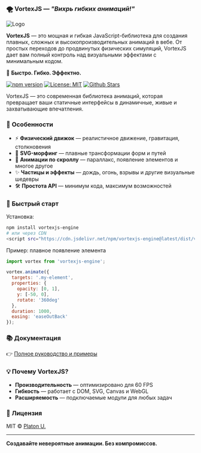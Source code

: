 ### 🌪️ **VortexJS** — *"Вихрь гибких анимаций!"* 

![Logo](https://s.iimg.su/s/15/gvXl3N7x311bMHztR9QRmY3F08oMbsHLjzKwtf5v.png)

**VortexJS** — это мощная и гибкая JavaScript-библиотека для создания плавных, сложных и высокопроизводительных анимаций в вебе. От простых переходов до продвинутых физических симуляций, VortexJS дает вам полный контроль над визуальными эффектами с минимальным кодом.  

🚀 **Быстро. Гибко. Эффектно.**  

[![npm version](https://img.shields.io/npm/v/vortexjs-engine.svg?color=blue)](https://www.npmjs.com/package/vortexjs-engine)
[![License: MIT](https://img.shields.io/badge/License-MIT-brightgreen.svg)](https://opensource.org/licenses/MIT)
[![Github Stars](https://img.shields.io/github/stars/windusik/vortex?style=social)](https://github.com/windusik/vortex)  

VortexJS — это современная библиотека анимаций, которая превращает ваши статичные интерфейсы в динамичные, живые и захватывающие впечатления.  

### 🌟 **Особенности**  

- ⚡ **Физический движок** — реалистичное движение, гравитация, столкновения  
- 🎨 **SVG-морфинг** — плавные трансформации форм и путей  
- 📜 **Анимации по скроллу** — параллакс, появление элементов и многое другое  
- ✨ **Частицы и эффекты** — дождь, огонь, взрывы и другие визуальные шедевры  
- 🛠️ **Простота API** — минимум кода, максимум возможностей  

### 🚀 **Быстрый старт**  

Установка:  
```bash
npm install vortexjs-engine
# или через CDN
<script src="https://cdn.jsdelivr.net/npm/vortexjs-engine@latest/dist/vortex.min.js"></script>
```

Пример: плавное появление элемента  
```javascript
import vortex from 'vortexjs-engine';

vortex.animate({
  targets: '.my-element',
  properties: {
    opacity: [0, 1],
    y: [-50, 0],
    rotate: '360deg'
  },
  duration: 1000,
  easing: 'easeOutBack'
});
```

### 📚 **Документация**  
👉 [Полное руководство и примеры](https://github.com/windusik/vortexjs/docs)    

### 💡 **Почему VortexJS?**  
- **Производительность** — оптимизировано для 60 FPS  
- **Гибкость** — работает с DOM, SVG, Canvas и WebGL  
- **Расширяемость** — подключаемые модули для любых задач  

### 📜 **Лицензия**  
MIT © [Platon U.](https://github.com/windusik)  

---

**Создавайте невероятные анимации. Без компромиссов.**  

